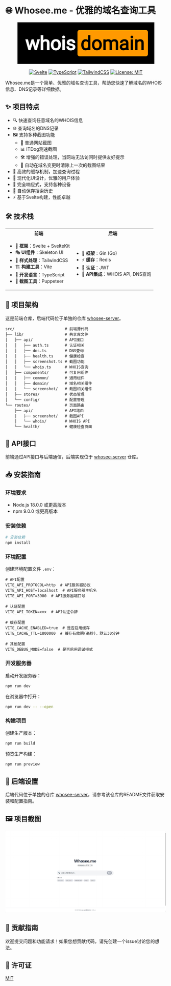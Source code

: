 # 🌐 Whosee.me - 优雅的域名查询工具

<div align="center">
  
  ![Whosee.me Logo](./docs/images/logo.png)
  
  [![Svelte](https://img.shields.io/badge/Svelte-4.2-FF3E00?style=flat-square&logo=svelte)](https://svelte.dev/)
  [![TypeScript](https://img.shields.io/badge/TypeScript-5.0-3178C6?style=flat-square&logo=typescript)](https://www.typescriptlang.org/)
  [![TailwindCSS](https://img.shields.io/badge/TailwindCSS-3.4-38B2AC?style=flat-square&logo=tailwind-css)](https://tailwindcss.com/)
  [![License: MIT](https://img.shields.io/badge/License-MIT-yellow.svg?style=flat-square)](https://opensource.org/licenses/MIT)
  
</div>

Whosee.me是一个简单、优雅的域名查询工具，帮助您快速了解域名的WHOIS信息、DNS记录等详细数据。

## ✨ 项目特点

- 🔍 快速查询任意域名的WHOIS信息
- 🌐 查询域名的DNS记录
- 🖼️ 支持多种截图功能
  - 📸 普通网站截图
  - 📊 ITDog测速截图
  - 🛠️ 增强的错误处理，当网站无法访问时提供友好提示
  - 🔄 自动在域名变更时清除上一次的截图结果
- 🚀 高效的缓存机制，加速查询过程
- 🎨 现代化UI设计，优雅的用户体验
- 📱 完全响应式，支持各种设备
- 🔄 自动保存搜索历史
- ⚡ 基于Svelte构建，性能卓越

## 🛠️ 技术栈

<table>
  <tr>
    <th>前端</th>
    <th>后端</th>
  </tr>
  <tr>
    <td>
      <ul>
        <li>🔧 <b>框架</b>：Svelte + SvelteKit</li>
        <li>🎭 <b>UI组件</b>：Skeleton UI</li>
        <li>🎨 <b>样式处理</b>：TailwindCSS</li>
        <li>🏗️ <b>构建工具</b>：Vite</li>
        <li>📝 <b>开发语言</b>：TypeScript</li>
        <li>📸 <b>截图工具</b>：Puppeteer</li>
      </ul>
    </td>
    <td>
      <ul>
        <li>🚀 <b>框架</b>：Gin (Go)</li>
        <li>⚡ <b>缓存</b>：Redis</li>
        <li>🔐 <b>认证</b>：JWT</li>
        <li>🔌 <b>API集成</b>：WHOIS API, DNS查询</li>
      </ul>
    </td>
  </tr>
</table>

## 📂 项目架构

这是前端仓库，后端代码位于单独的仓库 [whosee-server](https://github.com/AsisYu/whosee-server)。

```
src/                      # 前端源代码
├── lib/                  # 共享库文件
│   ├── api/              # API接口
│   │   ├── auth.ts       # 认证相关
│   │   ├── dns.ts        # DNS查询
│   │   ├── health.ts     # 健康检查
│   │   ├── screenshot.ts # 截图功能
│   │   └── whois.ts      # WHOIS查询
│   ├── components/       # 可复用组件
│   │   ├── common/       # 通用组件
│   │   ├── domain/       # 域名相关组件
│   │   └── screenshot/   # 截图相关组件
│   ├── stores/           # 状态管理
│   └── config/           # 配置管理
└── routes/               # 页面路由
    ├── api/              # API路由
    │   ├── screenshot/   # 截图API
    │   └── whois/        # WHOIS API
    └── health/           # 健康检查页面
```

## 🔌 API接口

前端通过API接口与后端通信，后端实现位于 [whosee-server](https://github.com/AsisYu/whosee-server) 仓库。


## 📥 安装指南

### 环境要求

- Node.js 18.0.0 或更高版本
- npm 9.0.0 或更高版本

### 安装依赖

```bash
# 安装依赖
npm install
```

### 环境配置

创建环境配置文件 `.env`：

```
# API配置
VITE_API_PROTOCOL=http  # API服务器协议
VITE_API_HOST=localhost  # API服务器主机名
VITE_API_PORT=3900  # API服务器端口号

# 认证配置
VITE_API_TOKEN=xxx  # API认证令牌

# 缓存配置
VITE_CACHE_ENABLED=true  # 是否启用缓存
VITE_CACHE_TTL=1800000  # 缓存有效期(毫秒)，默认30分钟

# 其他配置
VITE_DEBUG_MODE=false  # 是否启用调试模式
```

### 开发服务器

启动开发服务器：

```bash
npm run dev
```

在浏览器中打开：

```bash
npm run dev -- --open
```

### 构建项目

创建生产版本：

```bash
npm run build
```

预览生产构建：

```bash
npm run preview
```

## 🔗 后端设置

后端代码位于单独的仓库 [whosee-server](https://github.com/AsisYu/whosee-server)，请参考该仓库的README文件获取安装和配置指南。

## 🖼️ 项目截图

![首页截图](./docs/images/screenshot-1746764361077.png)

## 🤝 贡献指南

欢迎提交问题和功能请求！如果您想贡献代码，请先创建一个issue讨论您的想法。

## 📄 许可证

[MIT](LICENSE)
